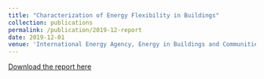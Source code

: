 ```yaml
---
title: "Characterization of Energy Flexibility in Buildings"
collection: publications
permalink: /publication/2019-12-report
date: 2019-12-01
venue: 'International Energy Agency, Energy in Buildings and Communities, Annex 67'
---
```

[Download the report here](https://iea-ebc.org/Data/publications/EBC_Annex_67_Characterization_of_Energy_Flexibility_in_Buildings_December_2019.pdf)
